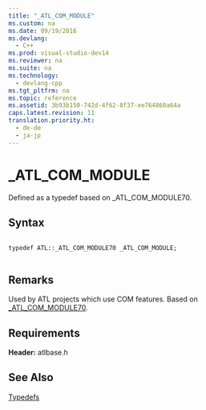 ```yaml
---
title: "_ATL_COM_MODULE"
ms.custom: na
ms.date: 09/19/2016
ms.devlang: 
  - C++
ms.prod: visual-studio-dev14
ms.reviewer: na
ms.suite: na
ms.technology: 
  - devlang-cpp
ms.tgt_pltfrm: na
ms.topic: reference
ms.assetid: 3b93b150-742d-4f62-8f37-ee764860a64a
caps.latest.revision: 11
translation.priority.ht: 
  - de-de
  - ja-jp
---
```

# _ATL_COM_MODULE
Defined as a typedef based on _ATL_COM_MODULE70.  
  
## Syntax  
  
```  
  
typedef ATL::_ATL_COM_MODULE70 _ATL_COM_MODULE;  
  
```  
  
## Remarks  
 Used by ATL projects which use COM features. Based on [_ATL_COM_MODULE70](../vs140/_ATL_COM_MODULE70-Structure.md).  
  
## Requirements  
 **Header:** atlbase.h  
  
## See Also  
 [Typedefs](../vs140/ATL-Typedefs.md)